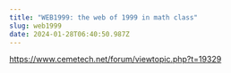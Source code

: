 ```yaml
---
title: "WEB1999: the web of 1999 in math class"
slug: web1999
date: 2024-01-28T06:40:50.987Z
---
```

https://www.cemetech.net/forum/viewtopic.php?t=19329